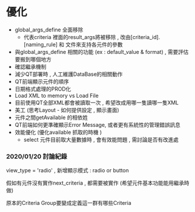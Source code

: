 # 優化

* global\_args\_define 全面移除
  * 代表criteria 裡面的result\_args將被移除 , 改由\[criteria\_id\].\[naming\_rule\] 和 文件來支持各元件的參數
* 與global\_args\_define 相關的功能 \(ex : default\_value & format\) , 需要評估要搬到哪個地方
* 確認繼承機制
* 減少QT部署時 , 人工維護DataBase的相關動作
* QT前端顯示元件的順序
* 日期格式處理的PROD化
* Load XML to memory vs Load File
* 目前使用QT全部XML都會被讀取一次 , 希望改成用哪一隻讀哪一隻XML
* 美工  \(思考Layout - 如何提供設定 , 顯示畫面\)
* 元件之間getAvailable 的相依姓 
* QT前端如何更準確顯示Error Message, 或者更有系統性的管理錯誤訊息
* 效能優化 \(優化available 抓取的時機 \) 
  * select 元件目前取大量數據時 , 會有效能問題 , 需討論是否有改進處





### 2020/01/20 討論紀錄

view\_type = 'radio' , 新增顯示模式 : radio or button

假如有元件沒有實作next\_criteria , 都需要被實作 \(希望元件基本功能能用繼承時做\)

原本的Criteria Group要變成定義這一群有哪些Criteria









